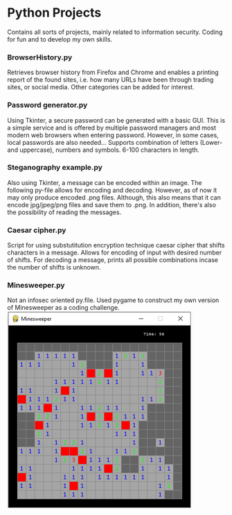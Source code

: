 # Python Projects
Contains all sorts of projects, mainly related to information security. 
Coding for fun and to develop my own skills. 

### BrowserHistory.py
Retrieves browser history from Firefox and Chrome and enables a printing report of the 
found sites, i.e. how many URLs have been through trading sites, or social media. 
Other categories can be added for interest.

### Password generator.py
Using Tkinter, a secure password can be generated with a basic GUI. This is a simple service and is 
offered by multiple password managers and most modern web browsers when entering password. However, in some
cases, local passwords are also needed... Supports combination of letters (Lower- and uppercase), numbers and symbols. 
6-100 characters in length. 

### Steganography example.py
Also using Tkinter, a message can be encoded within an image. The following py-file allows for encoding and decoding. However,
as of now it may only produce encoded .png files. Although, this also means that it can encode jpg/jpeg/png files and save them to .png.
In addition, there's also the possibility of reading the messages. 

### Caesar cipher.py
Script for using substutitution encryption technique caesar cipher that shifts characters in a message. 
Allows for encoding of input with desired number of shifts. For decoding a message, prints all possible combinations incase the number of shifts is unknown. 

### Minesweeper.py
Not an infosec oriented py.file. Used pygame to construct my own version of Minesweeper as a coding challenge.  
![alt text](https://raw.githubusercontent.com/H4NM/PythonProjects/main/images/minesweeperpic.png)
